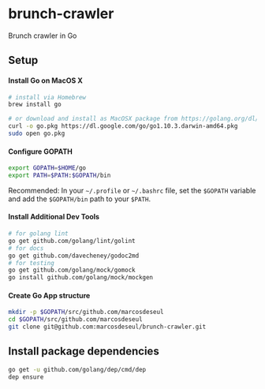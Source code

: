 # brunch-crawler
Brunch crawler in Go

## Setup

#### Install Go on MacOS X
```sh
# install via Homebrew
brew install go

# or download and install as MacOSX package from https://golang.org/dl/
curl -o go.pkg https://dl.google.com/go/go1.10.3.darwin-amd64.pkg
sudo open go.pkg
```

#### Configure GOPATH
```sh
export GOPATH=$HOME/go
export PATH=$PATH:$GOPATH/bin
```
Recommended: In your `~/.profile` or `~/.bashrc` file, set the `$GOPATH` variable and add the `$GOPATH/bin` path to your `$PATH`.

#### Install Additional Dev Tools
```sh
# for golang lint
go get github.com/golang/lint/golint
# for docs
go get github.com/davecheney/godoc2md
# for testing
go get github.com/golang/mock/gomock
go install github.com/golang/mock/mockgen
```

#### Create Go App structure
```sh
mkdir -p $GOPATH/src/github.com/marcosdeseul
cd $GOPATH/src/github.com/marcosdeseul
git clone git@github.com:marcosdeseul/brunch-crawler.git
```

## Install package dependencies
```sh
go get -u github.com/golang/dep/cmd/dep
dep ensure
```

